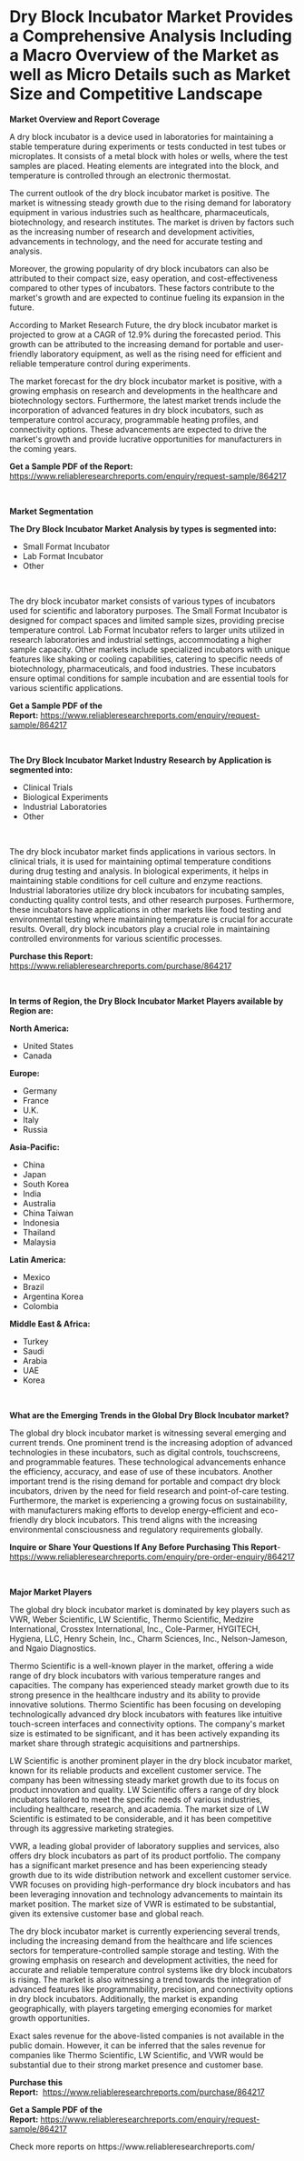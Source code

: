 <p><h1>Dry Block Incubator Market Provides a Comprehensive Analysis Including a Macro Overview of the Market as well as Micro Details such as Market Size and Competitive Landscape</h1></p><p><strong>Market Overview and Report Coverage</strong></p>
<p><p>A dry block incubator is a device used in laboratories for maintaining a stable temperature during experiments or tests conducted in test tubes or microplates. It consists of a metal block with holes or wells, where the test samples are placed. Heating elements are integrated into the block, and temperature is controlled through an electronic thermostat.</p><p>The current outlook of the dry block incubator market is positive. The market is witnessing steady growth due to the rising demand for laboratory equipment in various industries such as healthcare, pharmaceuticals, biotechnology, and research institutes. The market is driven by factors such as the increasing number of research and development activities, advancements in technology, and the need for accurate testing and analysis.</p><p>Moreover, the growing popularity of dry block incubators can also be attributed to their compact size, easy operation, and cost-effectiveness compared to other types of incubators. These factors contribute to the market's growth and are expected to continue fueling its expansion in the future.</p><p>According to Market Research Future, the dry block incubator market is projected to grow at a CAGR of 12.9% during the forecasted period. This growth can be attributed to the increasing demand for portable and user-friendly laboratory equipment, as well as the rising need for efficient and reliable temperature control during experiments.</p><p>The market forecast for the dry block incubator market is positive, with a growing emphasis on research and developments in the healthcare and biotechnology sectors. Furthermore, the latest market trends include the incorporation of advanced features in dry block incubators, such as temperature control accuracy, programmable heating profiles, and connectivity options. These advancements are expected to drive the market's growth and provide lucrative opportunities for manufacturers in the coming years.</p></p>
<p><strong>Get a Sample PDF of the Report:</strong> <a href="https://www.reliableresearchreports.com/enquiry/request-sample/864217">https://www.reliableresearchreports.com/enquiry/request-sample/864217</a></p>
<p>&nbsp;</p>
<p><strong>Market Segmentation</strong></p>
<p><strong>The Dry Block Incubator Market Analysis by types is segmented into:</strong></p>
<p><ul><li>Small Format Incubator</li><li>Lab Format Incubator</li><li>Other</li></ul></p>
<p>&nbsp;</p>
<p><p>The dry block incubator market consists of various types of incubators used for scientific and laboratory purposes. The Small Format Incubator is designed for compact spaces and limited sample sizes, providing precise temperature control. Lab Format Incubator refers to larger units utilized in research laboratories and industrial settings, accommodating a higher sample capacity. Other markets include specialized incubators with unique features like shaking or cooling capabilities, catering to specific needs of biotechnology, pharmaceuticals, and food industries. These incubators ensure optimal conditions for sample incubation and are essential tools for various scientific applications.</p></p>
<p><strong>Get a Sample PDF of the Report:</strong>&nbsp;<a href="https://www.reliableresearchreports.com/enquiry/request-sample/864217">https://www.reliableresearchreports.com/enquiry/request-sample/864217</a></p>
<p>&nbsp;</p>
<p><strong>The Dry Block Incubator Market Industry Research by Application is segmented into:</strong></p>
<p><ul><li>Clinical Trials</li><li>Biological Experiments</li><li>Industrial Laboratories</li><li>Other</li></ul></p>
<p>&nbsp;</p>
<p><p>The dry block incubator market finds applications in various sectors. In clinical trials, it is used for maintaining optimal temperature conditions during drug testing and analysis. In biological experiments, it helps in maintaining stable conditions for cell culture and enzyme reactions. Industrial laboratories utilize dry block incubators for incubating samples, conducting quality control tests, and other research purposes. Furthermore, these incubators have applications in other markets like food testing and environmental testing where maintaining temperature is crucial for accurate results. Overall, dry block incubators play a crucial role in maintaining controlled environments for various scientific processes.</p></p>
<p><strong>Purchase this Report:</strong>&nbsp; <a href="https://www.reliableresearchreports.com/purchase/864217">https://www.reliableresearchreports.com/purchase/864217</a></p>
<p>&nbsp;</p>
<p><strong>In terms of Region, the Dry Block Incubator Market Players available by Region are:</strong></p>
<p>
    <p> <strong> North America: </strong>
        <ul>
            <li>United States</li>
            <li>Canada</li>
        </ul>
        </p> 
    <p> <strong> Europe: </strong>
        <ul>
            <li>Germany</li>
            <li>France</li>
            <li>U.K.</li>
            <li>Italy</li>
            <li>Russia</li>
        </ul>
        </p> 
    <p> <strong> Asia-Pacific: </strong>
        <ul>
            <li>China</li>
            <li>Japan</li>
            <li>South Korea</li>
            <li>India</li>
            <li>Australia</li>
            <li>China Taiwan</li>
            <li>Indonesia</li>
            <li>Thailand</li>
            <li>Malaysia</li>
        </ul>
        </p> 
    <p> <strong> Latin America: </strong>
        <ul>
            <li>Mexico</li>
            <li>Brazil</li>
            <li>Argentina Korea</li>
            <li>Colombia</li>
        </ul>
        </p> 
    <p> <strong> Middle East & Africa: </strong>
        <ul>
            <li>Turkey</li>
            <li>Saudi</li>
            <li>Arabia</li>
            <li>UAE</li>
            <li>Korea</li>
        </ul>
    </p>
    </p>
<p>&nbsp;</p>
<p><strong>What are the Emerging Trends in the Global Dry Block Incubator market?</strong></p>
<p><p>The global dry block incubator market is witnessing several emerging and current trends. One prominent trend is the increasing adoption of advanced technologies in these incubators, such as digital controls, touchscreens, and programmable features. These technological advancements enhance the efficiency, accuracy, and ease of use of these incubators. Another important trend is the rising demand for portable and compact dry block incubators, driven by the need for field research and point-of-care testing. Furthermore, the market is experiencing a growing focus on sustainability, with manufacturers making efforts to develop energy-efficient and eco-friendly dry block incubators. This trend aligns with the increasing environmental consciousness and regulatory requirements globally.</p></p>
<p><strong>Inquire or Share Your Questions If Any Before Purchasing This Report</strong>- <a href="https://www.reliableresearchreports.com/enquiry/pre-order-enquiry/864217">https://www.reliableresearchreports.com/enquiry/pre-order-enquiry/864217</a></p>
<p>&nbsp;</p>
<p><strong>Major Market Players</strong></p>
<p><p>The global dry block incubator market is dominated by key players such as VWR, Weber Scientific, LW Scientific, Thermo Scientific, Medzire International, Crosstex International, Inc., Cole-Parmer, HYGITECH, Hygiena, LLC, Henry Schein, Inc., Charm Sciences, Inc., Nelson-Jameson, and Ngaio Diagnostics. </p><p>Thermo Scientific is a well-known player in the market, offering a wide range of dry block incubators with various temperature ranges and capacities. The company has experienced steady market growth due to its strong presence in the healthcare industry and its ability to provide innovative solutions. Thermo Scientific has been focusing on developing technologically advanced dry block incubators with features like intuitive touch-screen interfaces and connectivity options. The company's market size is estimated to be significant, and it has been actively expanding its market share through strategic acquisitions and partnerships.</p><p>LW Scientific is another prominent player in the dry block incubator market, known for its reliable products and excellent customer service. The company has been witnessing steady market growth due to its focus on product innovation and quality. LW Scientific offers a range of dry block incubators tailored to meet the specific needs of various industries, including healthcare, research, and academia. The market size of LW Scientific is estimated to be considerable, and it has been competitive through its aggressive marketing strategies.</p><p>VWR, a leading global provider of laboratory supplies and services, also offers dry block incubators as part of its product portfolio. The company has a significant market presence and has been experiencing steady growth due to its wide distribution network and excellent customer service. VWR focuses on providing high-performance dry block incubators and has been leveraging innovation and technology advancements to maintain its market position. The market size of VWR is estimated to be substantial, given its extensive customer base and global reach.</p><p>The dry block incubator market is currently experiencing several trends, including the increasing demand from the healthcare and life sciences sectors for temperature-controlled sample storage and testing. With the growing emphasis on research and development activities, the need for accurate and reliable temperature control systems like dry block incubators is rising. The market is also witnessing a trend towards the integration of advanced features like programmability, precision, and connectivity options in dry block incubators. Additionally, the market is expanding geographically, with players targeting emerging economies for market growth opportunities.</p><p>Exact sales revenue for the above-listed companies is not available in the public domain. However, it can be inferred that the sales revenue for companies like Thermo Scientific, LW Scientific, and VWR would be substantial due to their strong market presence and customer base.</p></p>
<p><strong>Purchase this Report:</strong>&nbsp;&nbsp;<a href="https://www.reliableresearchreports.com/purchase/864217">https://www.reliableresearchreports.com/purchase/864217</a></p>
<p></p>
<p><strong>Get a Sample PDF of the Report:</strong>&nbsp;<a href="https://www.reliableresearchreports.com/enquiry/request-sample/864217">https://www.reliableresearchreports.com/enquiry/request-sample/864217</a></p>
<p>Check more reports on https://www.reliableresearchreports.com/</p>